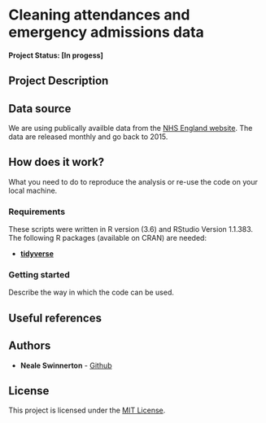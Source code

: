 
# Cleaning attendances and emergency admissions data

#### Project Status: [In progess]
## Project Description



## Data source

We are using publically availble data from the [NHS England website](https://www.england.nhs.uk/statistics/statistical-work-areas/ae-waiting-times-and-activity/). The data are released monthly and go back to 2015.  

## How does it work?

What you need to do to reproduce the analysis or re-use the code on your local machine.  

### Requirements


These scripts were written in R version (3.6) and RStudio Version 1.1.383. 
The following R packages (available on CRAN) are needed: 
* [**tidyverse**](https://www.tidyverse.org/)

### Getting started

Describe the way in which the code can be used. 

## Useful references


## Authors

* **Neale Swinnerton** -  [Github](https://github.com/sw1nn)

## License

This project is licensed under the [MIT License](https://github.com/HFAnalyticsLab/Attendances-and-Emergency-Admissions/blob/master/LICENSE).



